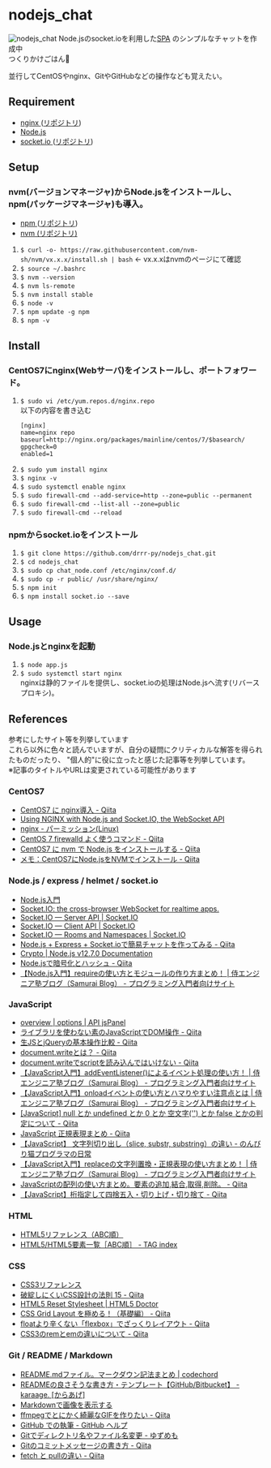 # nodejs_chat
![nodejs_chat](https://github.com/S-Del/github_imgs/blob/master/nodejs_chat/chat540.gif)
Node.jsのsocket.ioを利用した[SPA](https://digitalidentity.co.jp/blog/creative/about-single-page-application.html)
のシンプルなチャットを作成中  
つくりかけごはん:rice:  
  
並行してCentOSやnginx、GitやGitHubなどの操作なども覚えたい。

## Requirement
- [nginx ](https://nginx.org/)([リポジトリ](https://github.com/nginx/nginx))
- [Node.js](https://nodejs.org/ja/)
- [socket.io ](https://socket.io/)([リポジトリ](https://github.com/socketio/socket.io))

## Setup
### nvm(バージョンマネージャ)からNode.jsをインストールし、npm(パッケージマネージャ)も導入。
- [npm ](https://www.npmjs.com/)([リポジトリ](https://github.com/npm/cli))
- [nvm (リポジトリ)](https://github.com/nvm-sh/nvm)
1. `$ curl -o- https://raw.githubusercontent.com/nvm-sh/nvm/vx.x.x/install.sh | bash` <- vx.x.xはnvmのページにて確認
2. `$ source ~/.bashrc`
3. `$ nvm --version`
4. `$ nvm ls-remote`
5. `$ nvm install stable`
6. `$ node -v`
7. `$ npm update -g npm`
8. `$ npm -v`

## Install
### CentOS7にnginx(Webサーバ)をインストールし、ポートフォワード。
1. `$ sudo vi /etc/yum.repos.d/nginx.repo`  
    以下の内容を書き込む  
    ```repo:nginx.repo
    [nginx]
    name=nginx repo
    baseurl=http://nginx.org/packages/mainline/centos/7/$basearch/
    gpgcheck=0
    enabled=1
    ```
2. `$ sudo yum install nginx`
3. `$ nginx -v`
4. `$ sudo systemctl enable nginx`
5. `$ sudo firewall-cmd --add-service=http --zone=public --permanent`
6. `$ sudo firewall-cmd --list-all --zone=public`
7. `$ sudo firewall-cmd --reload`
### npmからsocket.ioをインストール
1. `$ git clone https://github.com/drrr-py/nodejs_chat.git`
2. `$ cd nodejs_chat`
3. `$ sudo cp chat_node.conf /etc/nginx/conf.d/`
3. `$ sudo cp -r public/ /usr/share/nginx/`
4. `$ npm init`
5. `$ npm install socket.io --save`

## Usage
### Node.jsとnginxを起動
1. `$ node app.js`
2. `$ sudo systemctl start nginx`  
nginxは静的ファイルを提供し、socket.ioの処理はNode.jsへ流す(リバースプロキシ)。

## References
参考にしたサイト等を列挙しています  
これら以外に色々と読んでいますが、自分の疑問にクリティカルな解答を得られたものだったり、
"個人的"に役に立ったと感じた記事等を列挙しています。  
※記事のタイトルやURLは変更されている可能性があります
### CentOS7
- [CentOS7 に nginx導入 - Qiita](https://qiita.com/MuuKojima/items/afc0ad8309ba9c5ed5ee)
- [Using NGINX with Node.js and Socket.IO, the WebSocket API](https://www.nginx.com/blog/nginx-nodejs-websockets-socketio/)
- [nginx - パーミッション(Linux)](https://gakumon.tech/nginx/nginx_permission.html)
- [CentOS 7 firewalld よく使うコマンド - Qiita](https://qiita.com/kenjjiijjii/items/1057af2dddc34022b09e)
- [CentOS7 に nvm で Node.js をインストールする - Qiita](https://qiita.com/tomy0610/items/6631a04c0e6ea8621b21)
- [メモ：CentOS7にNode.jsをNVMでインストール - Qiita](https://qiita.com/ysti/items/0c79d0d5e998e5861be2)
### Node.js / express / helmet / socket.io
- [Node.js入門](http://www.tohoho-web.com/ex/nodejs.html)
- [Socket.IO: the cross-browser WebSocket for realtime apps.](https://jxck.github.io/socket.io/)
- [Socket.IO  —  Server API | Socket.IO](https://socket.io/docs/server-api/)
- [Socket.IO  —  Client API | Socket.IO](https://socket.io/docs/client-api/)
- [Socket.IO  —  Rooms and Namespaces | Socket.IO](https://socket.io/docs/rooms-and-namespaces/)
- [Node.js + Express + Socket.ioで簡易チャットを作ってみる - Qiita](https://qiita.com/riku-shiru/items/ffba3448f3aff152b6c1)
- [Crypto | Node.js v12.7.0 Documentation](https://nodejs.org/api/crypto.html)
- [Node.jsで暗号化とハッシュ - Qiita](https://qiita.com/_daisuke/items/990513e89ca169e9c4ad)
- [【Node.js入門】requireの使い方とモジュールの作り方まとめ！ | 侍エンジニア塾ブログ（Samurai Blog） - プログラミング入門者向けサイト](https://www.sejuku.net/blog/77966)
### JavaScript
- [overview | options | API jsPanel](https://jspanel.de/api.html)
- [ライブラリを使わない素のJavaScriptでDOM操作 - Qiita](https://qiita.com/kouh/items/dfc14d25ccb4e50afe89)
- [生JSとjQueryの基本操作比較 - Qiita](https://qiita.com/shshimamo/items/ba3a57a81d9780030969)
- [document.writeとは？ - Qiita](https://qiita.com/a12345/items/0f9f7df07d0d2cb4f668)
- [document.writeでscriptを読み込んではいけない - Qiita](https://qiita.com/aya_taka/items/1255909b3db622272cee)
- [【JavaScript入門】addEventListener()によるイベント処理の使い方！ | 侍エンジニア塾ブログ（Samurai Blog） - プログラミング入門者向けサイト](https://www.sejuku.net/blog/57625)
- [【JavaScript入門】onloadイベントの使い方とハマりやすい注意点とは | 侍エンジニア塾ブログ（Samurai Blog） - プログラミング入門者向けサイト](https://www.sejuku.net/blog/19754)
- [\[JavaScript\] null とか undefined とか 0 とか 空文字('') とか false とかの判定について - Qiita](https://qiita.com/phi/items/723aa59851b0716a87e3)
- [JavaScript 正規表現まとめ - Qiita](https://qiita.com/iLLviA/items/b6bf680cd2408edd050f)
- [【JavaScript】 文字列切り出し（slice, substr, substring）の違い - のんびり猫プログラマの日常](http://catprogram.hatenablog.com/entry/2013/05/13/231457)
- [【JavaScript入門】replaceの文字列置換・正規表現の使い方まとめ！ | 侍エンジニア塾ブログ（Samurai Blog） - プログラミング入門者向けサイト](https://www.sejuku.net/blog/21107)
- [JavaScriptの配列の使い方まとめ。要素の追加,結合,取得,削除。 - Qiita](https://qiita.com/takeharu/items/d75f96f81ff83680013f)
- [【JavaScript】桁指定して四捨五入・切り上げ・切り捨て - Qiita](https://qiita.com/nagito25/items/0293bc317067d9e6c560)
### HTML
- [HTML5リファレンス（ABC順）](http://www.htmq.com/html5/indexa.shtml)
- [HTML5/HTML5要素一覧［ABC順］ - TAG index](https://www.tagindex.com/html5/elements/abc.html)
### CSS
- [CSS3リファレンス](http://www.htmq.com/css3/)
- [破綻しにくいCSS設計の法則 15 - Qiita](https://qiita.com/BYODKM/items/b8f545453f656270212a)
- [HTML5 Reset Stylesheet | HTML5 Doctor](http://html5doctor.com/html-5-reset-stylesheet/)
- [CSS Grid Layout を極める！（基礎編） - Qiita](https://qiita.com/kura07/items/e633b35e33e43240d363)
- [floatより辛くない「flexbox」でざっくりレイアウト - Qiita](https://qiita.com/hashrock/items/939684b9207dbab1d59e)
- [CSS3のremとemの違いについて - Qiita](https://qiita.com/masarufuruya/items/bb40d7e39f56e6c25f0d)
### Git / README / Markdown
- [README.mdファイル。マークダウン記法まとめ | codechord](https://codechord.com/2012/01/readme-markdown/)
- [READMEの良さそうな書き方・テンプレート【GitHub/Bitbucket】 - karaage. \[からあげ\]](https://karaage.hatenadiary.jp/entry/2018/01/19/073000)
- [Markdownで画像を表示する](https://gist.github.com/Tatzyr/3847141)
- [ffmpegでとにかく綺麗なGIFを作りたい - Qiita](https://qiita.com/yusuga/items/ba7b5c2cac3f2928f040)
- [GitHub での執筆 - GitHub ヘルプ](https://help.github.com/ja/categories/writing-on-github)
- [Gitでディレクトリ名やファイル名変更 - ゆずめも](https://yuzu441.hateblo.jp/entry/2013/12/27/151233)
- [Gitのコミットメッセージの書き方 - Qiita](https://qiita.com/itosho/items/9565c6ad2ffc24c09364)
- [fetch と pullの違い - Qiita](https://qiita.com/ota42y/items/e082d64f3f8b424e9b7d)
